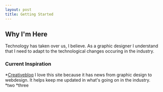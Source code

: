 ```yaml
---
layout: post
title: Getting Started
---
```


## Why I'm Here



Technology has taken over us, I believe. As a graphic designer I understand that I need to adapt to the technological 
changes occuring in the industry. 




### Current Inspiration

*[Creativebloq](http://www.creativebloq.com/) I love this site because it has news from graphic design to webdesign. It helps keep me updated in what's going on in the industry. 
*two
*three
